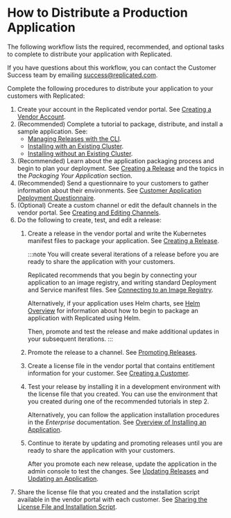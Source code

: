 # How to Distribute a Production Application

The following workflow lists the required, recommended, and optional tasks to complete
to distribute your application with Replicated.

If you have questions about this workflow, you can contact the Customer Success
team by emailing success@replicated.com.

Complete the following procedures to distribute your application to your customers
with Replicated:

1. Create your account in the Replicated vendor portal. See [Creating a Vendor Account](vendor-portal-creating-account).
1. (Recommended) Complete a tutorial to package, distribute, and install a sample application. See:
   * [Managing Releases with the CLI](tutorial-installing-with-cli).
   * [Installing with an Existing Cluster](tutorial-installing-with-existing-cluster).
   * [Installing without an Existing Cluster](tutorial-installing-without-existing-cluster).
1. (Recommended) Learn about the application packaging process and begin to plan your deployment. See [Creating a Release](releases-creating-releases) and the topics in the _Packaging Your Application_ section.
1. (Recommended) Send a questionnaire to your customers to gather information about their environments. See [Customer Application Deployment Questionnaire](planning-questionnaire).
1. (Optional) Create a custom channel or edit the default channels in the vendor portal. See [Creating and Editing Channels](releases-creating-channels).
1. Do the following to create, test, and edit a release:
    1. Create a release in the vendor portal and write the Kubernetes manifest files to package your application. See [Creating a Release](releases-creating-releases).

       :::note
       You will create several iterations of a release before you are ready to share the application with your customers.

       Replicated recommends that you begin by connecting your application to an image registry, and writing standard Deployment and Service manifest files. See [Connecting to an Image Registry](packaging-private-images).

       Alternatively, if your application uses Helm charts, see [Helm Overview](helm-overview) for information about how to begin to package an application with Replicated using Helm.

       Then, promote and test the release and make additional updates in your subsequent iterations.
       :::

    1. Promote the release to a channel. See [Promoting Releases](releases-promoting).
    1. Create a license file in the vendor portal that contains entitlement information for your customer. See [Creating a Customer](releases-creating-customer).
    1. Test your release by installing it in a development environment with the license file that you created. You can use the environment that you created during one of the recommended tutorials in step 2.

       Alternatively, you can follow the application installation procedures in the _Enterprise_ documentation. See [Overview of Installing an Application](../enterprise/installing-overview).
    1. Continue to iterate by updating and promoting releases until you are ready to share the application with your customers.

       After you promote each new release, update the application in the admin console to test the changes. See [Updating Releases](releases-updating) and [Updating an Application](../enterprise/updating-apps).
1. Share the license file that you created and the installation script available in the vendor portal with each customer. See [Sharing the License File and Installation Script](releases-sharing-license-install-script).
